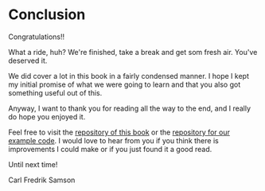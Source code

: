 # Conclusion

Congratulations!!

What a ride, huh? We're finished, take a break and get som fresh air. You've deserved
it.

We did cover a lot in this book in a fairly condensed manner. I hope I kept my
initial promise of what we were going to learn and that you also got something
useful out of this.

Anyway, I want to thank you for reading all the way to the end, and I really do hope you enjoyed it.

Feel free to visit the [repository of this book](https://github.com/cfsamson/book-investigating-async-basics) or the [repository for our example code](https://github.com/cfsamson/examples-node-eventloop). I would love to hear from you
if you think there is improvements I could make or if you just found it a good read.

Until next time!

Carl Fredrik Samson